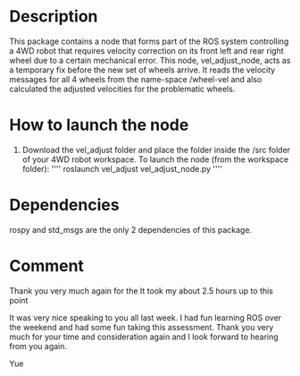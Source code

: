 # Description
This package contains a node that forms part of the ROS system controlling a 4WD robot that requires velocity correction on its front left and rear right wheel due to a certain mechanical error. This node, vel_adjust_node, acts as a temporary fix before the new set of wheels arrive. It reads the velocity messages for all 4 wheels from the name-space /wheel-vel and also calculated the adjusted velocities for the problematic wheels.

# How to launch the node
1. Download the vel_adjust folder and place the folder inside the /src folder of your 4WD robot workspace.
To launch the node (from the workspace folder):
''''
roslaunch vel_adjust vel_adjust_node.py
''''

# Dependencies
rospy and std_msgs are the only 2 dependencies of this package.




# Comment
Thank you very much again for the It took my about 2.5 hours up to this point

It was very nice speaking to you all last week. I had fun learning ROS over the weekend and had some fun taking this assessment. Thank you very much for your time and consideration again and I look forward to hearing from you again.

Yue
